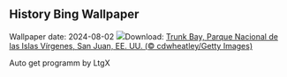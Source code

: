 ## History Bing Wallpaper
Wallpaper date: 2024-08-02
![](https://www.bing.com/th?id=OHR.TrunkBay_ES-ES3941681202_UHD.jpg&w=1000)Download: [Trunk Bay, Parque Nacional de las Islas Vírgenes, San Juan, EE. UU. (© cdwheatley/Getty Images)](https://www.bing.com/th?id=OHR.TrunkBay_ES-ES3941681202_UHD.jpg)

Auto get programm by LtgX
